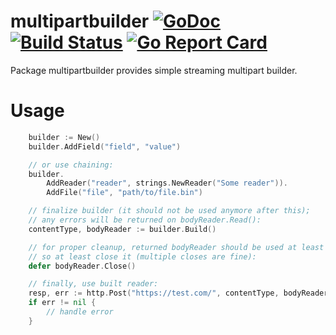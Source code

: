 # multipartbuilder [![GoDoc](https://godoc.org/github.com/mxmCherry/multipartbuilder?status.svg)](https://godoc.org/github.com/mxmCherry/multipartbuilder) [![Build Status](https://travis-ci.org/mxmCherry/multipartbuilder.svg?branch=master)](https://travis-ci.org/mxmCherry/multipartbuilder) [![Go Report Card](https://goreportcard.com/badge/github.com/mxmCherry/multipartbuilder)](https://goreportcard.com/report/github.com/mxmCherry/multipartbuilder)

Package multipartbuilder provides simple streaming multipart builder.

# Usage

```go
	builder := New()
	builder.AddField("field", "value")

	// or use chaining:
	builder.
		AddReader("reader", strings.NewReader("Some reader")).
		AddFile("file", "path/to/file.bin")

	// finalize builder (it should not be used anymore after this);
	// any errors will be returned on bodyReader.Read():
	contentType, bodyReader := builder.Build()

	// for proper cleanup, returned bodyReader should be used at least once,
	// so at least close it (multiple closes are fine):
	defer bodyReader.Close()

	// finally, use built reader:
	resp, err := http.Post("https://test.com/", contentType, bodyReader)
	if err != nil {
		// handle error
	}
```
